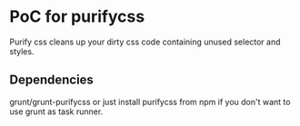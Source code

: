 # PoC for purifycss
Purify css cleans up your dirty css code containing unused selector and styles.

## Dependencies
grunt/grunt-purifycss or just install purifycss from npm if you don't want to use grunt as task runner.
